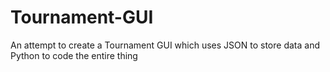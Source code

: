 # Tournament-GUI
An attempt to create a Tournament GUI which uses JSON to store data and Python to code the entire thing
